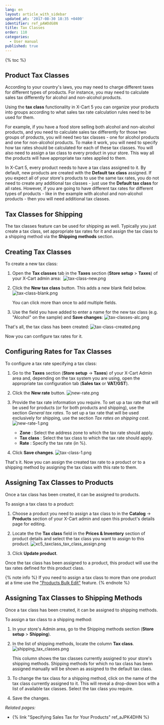 ```yaml
---
lang: en
layout: article_with_sidebar
updated_at: '2017-08-30 18:35 +0400'
identifier: ref_pAWOdG8N
title: Tax Classes
order: 110
categories:
  - User manual
published: true
---
```

{% toc %}

## Product Tax Classes
According to your country's laws, you may need to charge different taxes for different types of products. For instance, you may need to calculate sales tax differently for alcohol and non-alcohol products.

Using the **tax class** functionality in X-Cart 5 you can organize your products into groups according to what sales tax rate calculation rules need to be used for them.

For example, if you have a food store selling both alcohol and non-alcohol products, and you need to calculate sales tax differently for those two groups of products, you will need two tax classes - one for alcohol products and one for non-alcohol products. To make it work, you will need to specify how tax rates should be calculated for each of these tax classes. You will also need to assign a tax class to every product in your store. This way all the products will have appropriate tax rates applied to them. 

In X-Cart 5, every product needs to have a tax class assigned to it. By default, new products are created with the **Default tax class** assigned. If you expect all of your store's products to use the same tax rates, you do not need to create any additional tax classes - just use the **Default tax class** for all rates. However, if you are going to have different tax rates for different types of products - like in the example with alcohol and non-alcohol products - then you will need additional tax classes.

## Tax Classes for Shipping
The tax classes feature can be used for shipping as well. Typically you just create a tax class, set appropriate tax rates for it and assign the tax class to a shipping method via the **Shipping methods** section. 

## Creating Tax Classes

To create a new tax class:

1.  Open the **Tax classes** tab in the **Taxes** section (**Store setup** > **Taxes**) of your X-Cart admin area: 
    ![tax-class-new.png]({{site.baseurl}}/attachments/ref_pAWOdG8N/tax-class-new.png)

2.  Click the **New tax class** button. This adds a new blank field below. 
    ![tax-class-blank.png]({{site.baseurl}}/attachments/ref_pAWOdG8N/tax-class-blank.png)
    
    You can click more than once to add multiple fields.

3.  Use the field you have added to enter a name for the new tax class (e.g. "Alcohol" on the sample) and **Save changes**: 
    ![tax-classes-alc.png]({{site.baseurl}}/attachments/ref_pAWOdG8N/tax-classes-alc.png)

That's all, the tax class has been created:
    ![tax-class-created.png]({{site.baseurl}}/attachments/ref_pAWOdG8N/tax-class-created.png)

Now you can configure tax rates for it. 

## Configuring Rates for Tax Classes

To configure a tax rate specifying a tax class:

1. Go to the **Taxes** section (**Store setup** -> **Taxes**) of your X-Cart Admin area and, depending on the tax system you are using, open the appropriate tax configuration tab (**Sales tax** or **VAT/GST**).

2. Click the **New rate** button. 
   ![new-rate.png]({{site.baseurl}}/attachments/ref_pAWOdG8N/new-rate.png)

3. Provide the tax rate information you require. To set up a tax rate that will be used for products (or for both products and shipping), use the section _General tax rates_. To set up a tax rate that will be used exclusively for shipping, use the section _Tax rates on shipping cost_. 
   ![new-rate-1.png]({{site.baseurl}}/attachments/ref_pAWOdG8N/new-rate-1.png)

   * **Zone** : Select the address zone to which the tax rate should apply.
   * **Tax class** : Select the tax class to which the tax rate should apply.
   * **Rate** : Specify the tax rate (in %).
   
3. Click **Save changes**.
   ![tax-class-1.png]({{site.baseurl}}/attachments/ref_pAWOdG8N/tax-class-1.png)

That's it. Now you can assign the created tax rate to a product or to a shipping method by assigning the tax class with this rate to them.

## Assigning Tax Classes to Products

Once a tax class has been created, it can be assigned to products.

To assign a tax class to a product:

1.  Choose a product you need to assign a tax class to in the **Catalog** -> **Products** section of your X-Cart admin and open this product's details page for editing.

2.  Locate the the **Tax class** field in the **Prices & Inventory** section of product details and select the tax class you want to assign to this product.
    ![xc5_taxclass_tax_class_assign.png]({{site.baseurl}}/attachments/ref_pAWOdG8N/xc5_taxclass_tax_class_assign.png)

3.  Click **Update product**.

Once the tax class has been assigned to a product, this product will use the tax rates defined for this product class.

{% note info %}
If you need to assign a tax class to more than one product at a time use the ["Products Bulk Edit"](https://kb.x-cart.com/products/bulk_edit.html#bulk-edit-price-and-membership "Setting up tax classes") feature.
{% endnote %}

## Assigning Tax Classes to Shipping Methods

Once a tax class has been created, it can be assigned to shipping methods.

To assign a tax class to a shipping method:

1. In your store's Admin area, go to the Shipping methods section (**Store setup** > **Shipping**).

2. In the list of shipping methods, locate the column **Tax class**. 
   ![shipping_tax_classes.png]({{site.baseurl}}/attachments/ref_pAWOdG8N/shipping_tax_classes.png)
   
   This column shows the tax classes currently assigned to your store's shipping methods. Shipping methods for which no tax class has been assigned manually will be shown as assigned to the default tax class.

3. To change the tax class for a shipping method, click on the name of the tax class currently assigned to it.  This will reveal a drop-down box with a list of available tax classes. Select the tax class you require.

4. Save the changes.


_Related pages:_

*   {% link "Specifying Sales Tax for Your Products" ref_aJPK4DHN %}
